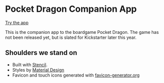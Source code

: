 # Pocket Dragon Companion App

[Try the app](https://playtest-hq.github.io/pocketdragon/)

This is the companion app to the boardgame Pocket Dragon. The game has not been released yet, but is slated for Kickstarter later this year.

## Shoulders we stand on

- Built with [Stencil](https://stenciljs.com/).
- Styles by [Material Design](https://material.io/)
- Favicon and touch icons generated with [favicon-generator.org](https://www.favicon-generator.org/)
